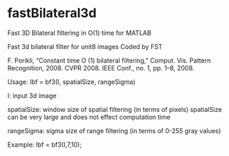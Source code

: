 # fastBilateral3d
Fast 3D Bilateral filtering in O(1) time for MATLAB

Fast 3d bilateral filter for unit8 images
Coded by FST

F. Porikli, “Constant time O (1) bilateral filtering,” Comput. Vis.
Pattern Recognition, 2008. CVPR 2008. IEEE Conf., no. 1, pp. 1–8, 2008.

Usage:
   Ibf = bf3(I, spatialSize, rangeSigma)

   I: input 3d image

   spatialSize:    window size of spatial filtering
                   (in terms of pixels)
                   spatialSize can be very large 
                   and does not effect computation time

   rangeSigma:     sigma size of range filtering 
                   (in terms of 0-255 gray values)

 Example:
   Ibf = bf3(I,7,10);
